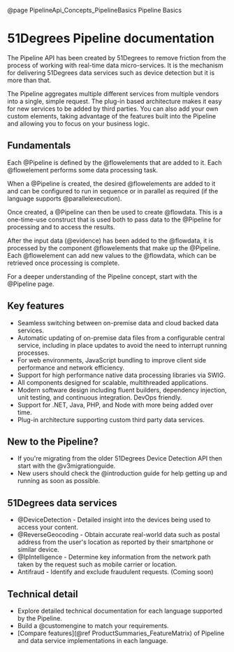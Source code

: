 @page PipelineApi_Concepts_PipelineBasics Pipeline Basics

# 51Degrees Pipeline documentation

The Pipeline API has been created by 51Degrees to remove friction from the process of working with real-time data micro-services.
It is the mechanism for delivering 51Degrees data services such as device detection but it is more than that.

The Pipeline aggregates multiple different services from multiple vendors into a single, simple request.
The plug-in based architecture makes it easy for new services to be added by third parties. You can also add your own custom elements, taking advantage of the features built into the Pipeline and allowing you to focus on your business logic.

## Fundamentals

Each @Pipeline is defined by the @flowelements that are added to it.
Each @flowelement performs some data processing task.

When a @Pipeline is created, the desired @flowelements are added to it and can be configured to run in sequence or in parallel as required (if the language supports @parallelexecution).

Once created, a @Pipeline can then be used to create @flowdata. This is a one-time-use construct that is used both to pass data to the @Pipeline for processing and to access the results.

After the input data (@evidence) has been added to the @flowdata, it is processed by the component @flowelements that make up the @Pipeline. Each @flowelement can add new values to the @flowdata, which can be retrieved once processing is complete.

For a deeper understanding of the Pipeline concept, start with the @Pipeline page. 

## Key features

- Seamless switching between on-premise data and cloud backed data services.
- Automatic updating of on-premise data files from a configurable central service, including in place updates to avoid the need to interrupt running processes.
- For web environments, JavaScript bundling to improve client side performance and network efficiency.
- Support for high performance native data processing libraries via SWIG.
- All components designed for scalable, multithreaded applications.
- Modern software design including fluent builders, dependency injection, unit testing, and continuous integration. DevOps friendly.
- Support for .NET, Java, PHP, and Node with more being added over time.
- Plug-in architecture supporting custom third party data services.

## New to the Pipeline?

* If you're migrating from the older 51Degrees Device Detection API then start with the @v3migrationguide.
* New users should check the @introduction guide for help getting up and running as soon as possible.

## 51Degrees data services

* @DeviceDetection - Detailed insight into the devices being used to access your content.
* @ReverseGeocoding - Obtain accurate real-world data such as postal address from the user's location as reported by their smartphone or similar device.
* @IpIntelligence - Determine key information from the network path taken by the request such as mobile carrier or location.
* Antifraud - Identify and exclude fraudulent requests. (Coming soon)

## Technical detail

* Explore detailed technical documentation for each language supported by the Pipeline.
* Build a @customengine to match your requirements.
* [Compare features](@ref ProductSummaries_FeatureMatrix) of Pipeline and data service implementations in each language.
